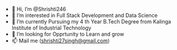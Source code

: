 - 👋 Hi, I’m @Shrishti246
- 👀 I’m interested in Full Stack Development and Data Science
- 🌱 I’m currently Pursuing my 4 th Year B.Tech Degree from Kalinga Institute of Industrial Technology
- 💞️ I’m looking for Opprtunity to Learn and grow
- 📫 Mail me (shrishti27singh@gmail.com)

<!---
Shrishti246/Shrishti246 is a ✨ special ✨ repository because its `README.md` (this file) appears on your GitHub profile.
You can click the Preview link to take a look at your changes.
--->
